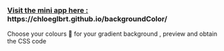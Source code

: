 <h3><u>Visit the mini app here  :</u>  https://chloeglbrt.github.io/backgroundColor/</h3>  
<p>Choose your colours 🎨 for your gradient background , preview and obtain the CSS code </p>
